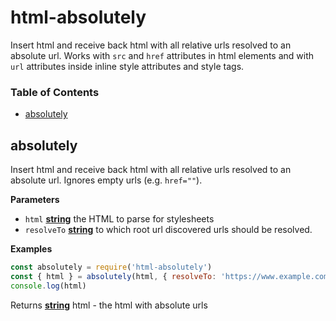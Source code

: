# html-absolutely

Insert html and receive back html with all relative urls resolved to an absolute url. Works with `src` and `href` attributes in html elements and with `url` attributes inside inline style attributes and style tags.

<!-- Generated by documentation.js. Update this documentation by updating the source code. -->

### Table of Contents

-   [absolutely](#absolutely)

## absolutely

Insert html and receive back html with all relative urls resolved to an absolute url.
Ignores empty urls (e.g. `href=""`).

**Parameters**

-   `html` **[string](https://developer.mozilla.org/docs/Web/JavaScript/Reference/Global_Objects/String)** the HTML to parse for stylesheets
-   `resolveTo` **[string](https://developer.mozilla.org/docs/Web/JavaScript/Reference/Global_Objects/String)** to which root url discovered urls should be resolved.

**Examples**

```javascript
const absolutely = require('html-absolutely')
const { html } = absolutely(html, { resolveTo: 'https://www.example.com' })
console.log(html)
```

Returns **[string](https://developer.mozilla.org/docs/Web/JavaScript/Reference/Global_Objects/String)** html - the html with absolute urls
